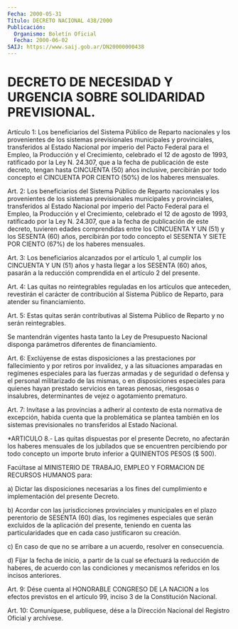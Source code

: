 ```yaml
---
Fecha: 2000-05-31
Título: DECRETO NACIONAL 438/2000
Publicación:
  Organismo: Boletín Oficial
  Fecha: 2000-06-02
SAIJ: https://www.saij.gob.ar/DN20000000438
---
```

# DECRETO DE NECESIDAD Y URGENCIA SOBRE SOLIDARIDAD PREVISIONAL.

<a id="1"></a>
Artículo 1: Los beneficiarios del Sistema Público de Reparto nacionales y los provenientes de los sistemas previsionales municipales y provinciales, transferidos al Estado Nacional por imperio del Pacto Federal para el Empleo, la Producción y el Crecimiento, celebrado el 12 de agosto de 1993, ratificado por la Ley N. 24.307, que a la fecha de publicación de este decreto, tengan hasta CINCUENTA (50) años inclusive, percibirán por todo concepto el CINCUENTA POR CIENTO (50%) de los haberes mensuales.

<a id="2"></a>
Art. 2: Los beneficiarios del Sistema Público de Reparto nacionales y los provenientes de los sistemas previsionales municipales y provinciales, transferidos al Estado Nacional por imperio del Pacto Federal para el Empleo, la Producción y el Crecimiento, celebrado el 12 de agosto de 1993, ratificado por la Ley N. 24.307, que a la fecha de publicación de este decreto, tuvieren edades comprendidas entre los CINCUENTA Y UN (51) y los SESENTA (60) años, percibirán por todo concepto el SESENTA Y SIETE POR CIENTO (67%) de los haberes mensuales.

<a id="3"></a>
Art. 3: Los beneficiarios alcanzados por el artículo 1, al cumplir los CINCUENTA Y UN (51) años y hasta llegar a los SESENTA (60) años, pasarán a la reducción comprendida en el artículo 2  del presente.

<a id="4"></a>
Art. 4: Las quitas no reintegrables reguladas en los artículos que anteceden, revestirán el carácter de contribución al Sistema Público de Reparto, para atender su financiamiento.

<a id="5"></a>
Art. 5: Estas quitas serán contributivas al Sistema Público de Reparto y no serán reintegrables.

Se mantendrán vigentes hasta tanto la Ley de Presupuesto Nacional disponga parámetros diferentes de financiamiento.

<a id="6"></a>
Art. 6: Exclúyense  de  estas disposiciones a las prestaciones por fallecimiento y por retiros  por  invalidez,  y  a  las situaciones amparadas  en regímenes especiales para las fuerzas armadas  y  de seguridad o  defensa y el personal militarizado de las mismas, o en disposiciones  especiales  para quienes hayan prestado servicios en tareas penosas, riesgosas o  insalubres,  determinantes de vejez o agotamiento prematuro.

<a id="7"></a>
Art. 7: Invítase a las provincias a adherir  al  contexto  de esta normativa  de  excepción,  habida  cuenta  que  la  problemática se plantea también en los sistemas previsionales no transferidos al Estado Nacional.

<a id="8"></a>
*ARTICULO 8.- Las quitas dispuestas por el presente Decreto, no afectarán los haberes mensuales de los jubilados que se encuentren percibiendo por todo concepto un importe bruto inferior a QUINIENTOS PESOS ($ 500).

Facúltase al MINISTERIO DE TRABAJO, EMPLEO Y FORMACION DE RECURSOS HUMANOS para:

a) Dictar las disposiciones necesarias a los fines del cumplimiento e implementación del presente Decreto.

b) Acordar con las jurisdicciones provinciales y municipales en el plazo perentorio de SESENTA (60) días, los regímenes especiales que serán excluidos de la aplicación del presente, teniendo en cuenta las particularidades que en cada caso justificaron su creación.

c) En caso de que no se arribare a un acuerdo, resolver en consecuencia.

d) Fijar la fecha de inicio, a partir de la cual se efectuará la reducción de haberes, de acuerdo con las condiciones y mecanismos referidos en los incisos anteriores.

<a id="9"></a>
Art. 9: Dése cuenta al HONORABLE CONGRESO DE LA NACION a los efectos previstos en el artículo 99, inciso 3 de la Constitución Nacional.

<a id="10"></a>
Art. 10: Comuníquese,  publíquese,  dése  a la Dirección Nacional del Registro Oficial y archívese.